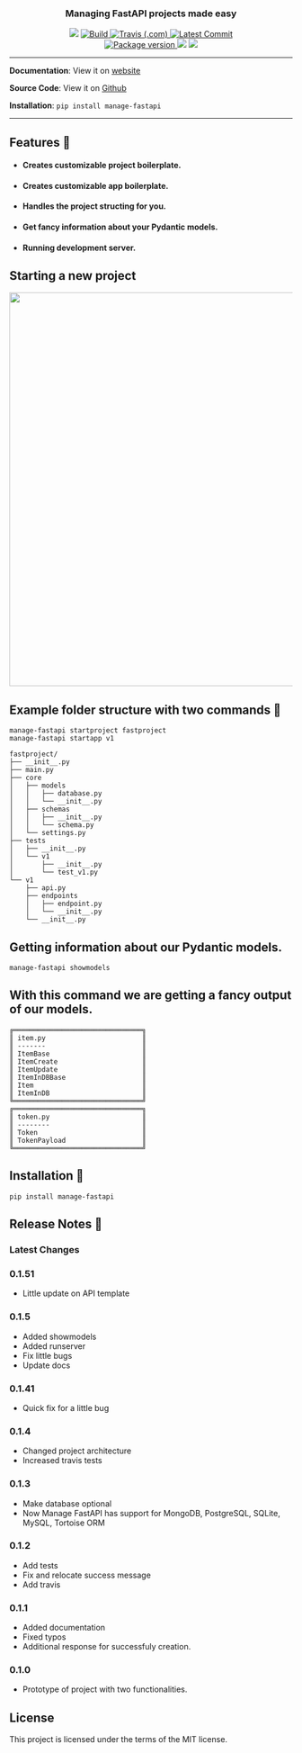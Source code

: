 

<h3 align="center">
    <strong>Managing FastAPI projects made easy</strong>
</h3>
<p align="center">
<img src="https://img.shields.io/github/issues/ycd/manage-fastapi?style=for-the-badge">
<a href="https://github.com/ycd/manage-fastapi" target="_blank">
    <img src="https://img.shields.io/bitbucket/pr-raw/ycd/manage-fastapi?style=for-the-badge" alt="Build">
    <img alt="Travis (.com)" src="https://img.shields.io/travis/com/ycd/manage-fastapi?style=for-the-badge">
</a>
<a href="https://github.com/ycd/manage-fastapi" target="_blank">
    <img src="https://img.shields.io/github/last-commit/ycd/manage-fastapi?style=for-the-badge" alt="Latest Commit">
</a>
<br />
<a href="https://pypi.org/project/fastapi-utils" target="_blank">
    <img src="https://img.shields.io/pypi/v/manage-fastapi?style=for-the-badge" alt="Package version">
</a>
    <img src="https://img.shields.io/pypi/pyversions/manage-fastapi?style=for-the-badge">
    <img src="https://img.shields.io/github/license/ycd/manage-fastapi?style=for-the-badge">
</p>


---

**Documentation**: View it on [website](https://ycd.github.io/manage-fastapi/)

**Source Code**: View it on [Github](https://github.com/ycd/manage-fastapi/)

**Installation**: `pip install manage-fastapi`

---



##  Features :rocket:

* #### Creates customizable **project boilerplate.**
* #### Creates customizable **app boilerplate.**
* #### Handles the project structing for you.
* #### Get fancy information about your Pydantic models.
* #### Running development server.

## Starting a new project

<img src="docs_assets/startproject.png" width=700>


## Example folder structure with two commands :open_file_folder:

```
manage-fastapi startproject fastproject
manage-fastapi startapp v1
```


```
fastproject/
├── __init__.py
├── main.py
├── core
│   ├── models
│   │   ├── database.py
│   │   └── __init__.py
│   ├── schemas
│   │   ├── __init__.py
│   │   └── schema.py
│   └── settings.py
├── tests
│   ├── __init__.py
│   └── v1
│       ├── __init__.py
│       └── test_v1.py
└── v1
    ├── api.py
    ├── endpoints
    │   ├── endpoint.py
    │   └── __init__.py
    └── __init__.py
```

## Getting information about our Pydantic models.

```
manage-fastapi showmodels
```


## With this command we are getting a fancy output of our models.

```
╔════════════════════════════════╗
║ item.py                        ║
║ -------                        ║
║ ItemBase                       ║
║ ItemCreate                     ║
║ ItemUpdate                     ║
║ ItemInDBBase                   ║
║ Item                           ║
║ ItemInDB                       ║
╚════════════════════════════════╝
╔════════════════════════════════╗
║ token.py                       ║
║ --------                       ║
║ Token                          ║
║ TokenPayload                   ║
╚════════════════════════════════╝
```


## Installation :pushpin:

`pip install manage-fastapi`


## Release Notes :mega:

### Latest Changes

### 0.1.51

* Little update on API template


### 0.1.5

* Added showmodels
* Added runserver
* Fix little bugs
* Update docs


### 0.1.41

* Quick fix for a little bug


### 0.1.4

* Changed project architecture
* Increased travis tests


### 0.1.3

* Make database optional
* Now Manage FastAPI has support for MongoDB, PostgreSQL, SQLite, MySQL, Tortoise ORM

### 0.1.2

* Add tests
* Fix and relocate success message 
* Add travis 

### 0.1.1

* Added documentation
* Fixed typos
* Additional response for successfuly creation.

### 0.1.0

* Prototype of project with two functionalities.

## License

This project is licensed under the terms of the MIT license.
